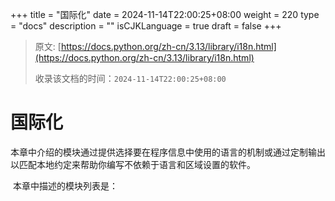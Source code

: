 +++
title = "国际化"
date = 2024-11-14T22:00:25+08:00
weight = 220
type = "docs"
description = ""
isCJKLanguage = true
draft = false
+++

> 原文: [https://docs.python.org/zh-cn/3.13/library/i18n.html](https://docs.python.org/zh-cn/3.13/library/i18n.html)
>
> 收录该文档的时间：`2024-11-14T22:00:25+08:00`

# 国际化

​	本章中介绍的模块通过提供选择要在程序信息中使用的语言的机制或通过定制输出以匹配本地约定来帮助你编写不依赖于语言和区域设置的软件。

​	本章中描述的模块列表是：
